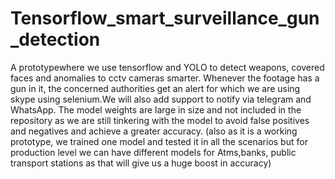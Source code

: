# Tensorflow_smart_surveillance_gun_detection
A prototypewhere we use tensorflow and YOLO to detect weapons, covered faces and anomalies to cctv cameras smarter. Whenever the footage has a gun in it, the concerned authorities get an alert for which we are using skype using selenium.We will also add support to notify via telegram and WhatsApp. The model weights are large in size and not included in the repository as we are still tinkering with the model to avoid false positives and negatives and achieve a greater accuracy.
(also as it is a working prototype, we trained one model and tested it in all the scenarios but for production level we can have different models for Atms,banks, public transport stations as that will give us a huge boost in accuracy)
